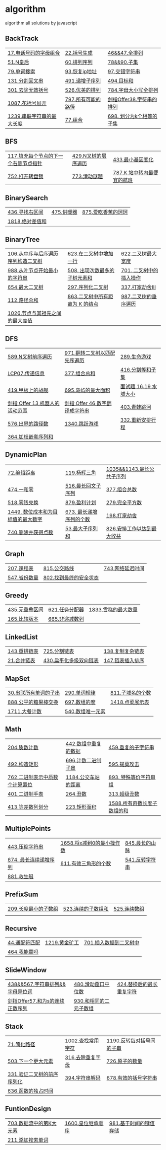 # algorithm
algorithm all solutions by javascript
## BackTrack
|  |  |  |
| ------ | ------ | ------ |
| [17.电话号码的字母组合](https://github.com/supeng123/algorithm/blob/main/BackTrack17%20Letter%20Combination%20of%20Phone%20Number.js) | [22.括号生成](https://github.com/supeng123/algorithm/blob/main/BackTrack22%20Generate%20Parentheses.js) | [46&&47.全排列](https://github.com/supeng123/algorithm/blob/main/BackTrack/leetcode47-permutation.js)|
| [51.N皇后](https://github.com/supeng123/algorithm/tree/main/BackTrack) | [60.排列序列](https://github.com/supeng123/algorithm/blob/main/BackTrack/leetcode60%20Get%20Permutation.js) |[78&&90.子集](https://github.com/supeng123/algorithm/blob/main/BackTrack/leetcode90%20Subset.js) |
| [79.单词搜索](https://github.com/supeng123/algorithm/blob/main/BackTrack/leetcode79-word-search.js) | [93.恢复ip地址](https://github.com/supeng123/algorithm/blob/main/BackTrack/leetcode93-ip-address-revert.js) |[97.交错字符串](https://github.com/supeng123/algorithm/blob/main/BackTrack/leetcode97%20Is%20Inter%20Leave.js) |
| [131.分割回文串](https://github.com/supeng123/algorithm/blob/main/BackTrack/leetcode131-palindrome-partition.js) | [491.递增子序列](https://github.com/supeng123/algorithm/blob/main/BackTrack/leetcode491%20Increment%20Subset.js)  |[494.目标和](https://github.com/supeng123/algorithm/blob/main/BackTrack/leetcode494-target-sum.js) |
|[301.去除无效括号]() |[526.优美的排列](https://github.com/supeng123/algorithm/blob/main/BackTrack/leetcode-526-beautiful-arrangement.js)  | [784.字母大小写全排列](https://github.com/supeng123/algorithm/blob/main/BackTrack/leetcode784-letter-case-permutation.js) |
| [1087.花括号展开](https://github.com/supeng123/algorithm/blob/main/BackTrack/leetcode1087-expand-bracket.js) |[797.所有可能的路径](https://github.com/supeng123/algorithm/blob/main/BackTrack/leetcode797-all-possible-paths.js) | [剑指Offer38.字符串的排列](https://github.com/supeng123/algorithm/blob/main/BackTrack/leetcode-offer37-words-permutation.js) |
|[1239.串联字符串的最大长度](https://github.com/supeng123/algorithm/blob/main/BackTrack/leetcode1239-longest-connect-string.js)|[77.组合](https://github.com/supeng123/algorithm/blob/main/BackTrack/leetcode77-combination.js)  |[698. 划分为k个相等的子集](https://github.com/supeng123/algorithm/blob/main/BackTrack/leetcode698-partition-k-subsets.js) |

## BFS
|  |  |  |
| ------ | ------ | ------ |
| [117.填充每个节点的下一个右侧节点指针](https://github.com/supeng123/algorithm/blob/main/BFS/leetcode117%20Connect.js)  | [429.N叉树的层序遍历](https://github.com/supeng123/algorithm/blob/main/BinaryTree/leetcode429%20N%20tree.js) | [433.最小基因变化](https://github.com/supeng123/algorithm/blob/main/BFS/leetcode433-minimum-genetic-mutation.js) |
|[752.打开转盘锁](https://github.com/supeng123/algorithm/blob/main/BFS/leetcode752-open-the-lock.js)|[773.滑动谜题](https://github.com/supeng123/algorithm/blob/main/BFS/leetcode773-slide-puzzle.js)|[787.K 站中转内最便宜的航班](https://github.com/supeng123/algorithm/blob/main/BFS/leetcode787-find-cheapest.js)|

## BinarySearch
|  |  |  |
| ------ | ------ | ------ |
| [436.寻找右区间](https://github.com/supeng123/algorithm/blob/main/BinarySearch/leetcode436%20Find%20Right%20Interval.js)  | [475.供暖器](https://github.com/supeng123/algorithm/blob/main/BinarySearch/leetcode475-heaters.js) | [875.爱吃香蕉的珂珂](https://github.com/supeng123/algorithm/blob/main/BinarySearch/leetcode875-min-eat-speed.js)  |
|[1818.绝对差值和](https://github.com/supeng123/algorithm/blob/main/BinarySearch/leetcode1818-minimum-absoulte-sum-diff.js)|||

## BinaryTree
|  |  |  |
| ------ | ------ | ------ |
| [106.从中序与后序遍历序列构造二叉树](https://github.com/supeng123/algorithm/blob/main/BinaryTree/leetcode106%20Build%20Tree.js)  | [623.在二叉树中增加一行](https://github.com/supeng123/algorithm/blob/main/BinaryTree/leetcode623-add-one-row-to-tree.js)  |[622.二叉树最大宽度](https://github.com/supeng123/algorithm/blob/main/BinaryTree/leetcode662-tree-max-width.js) |
| [988.从叶节点开始最小的字符串](https://github.com/supeng123/algorithm/blob/main/BinaryTree/leetcode988-smallest-from-leaf.js) | [508. 出现次数最多的子树元素和](https://github.com/supeng123/algorithm/blob/main/BinaryTree/leetcode508-most-frequent-subtree-sum.js) | [701. 二叉树中的插入操作](https://github.com/supeng123/algorithm/blob/main/BinaryTree/leetcode701-insert-into-binary-tree.js) |
|[654.最大二叉树](https://github.com/supeng123/algorithm/blob/main/BinaryTree/leetcode654-biggest-binary-tree.js)| [297.序列化二叉树](https://github.com/supeng123/algorithm/blob/main/BinaryTree/leetcode297-binary-serilazition.js)| [337.打家劫舍III](https://github.com/supeng123/algorithm/blob/main/BinaryTree/leetcode337-thief.js)|
|[112.路径总和](https://github.com/supeng123/algorithm/blob/main/BinaryTree/leetcode112-path-sum.js)|[863.二叉树中所有距离为 K 的结点](https://github.com/supeng123/algorithm/blob/main/BinaryTree/leetcode863-k-distance.js)|[987.二叉树的垂序遍历](https://github.com/supeng123/algorithm/blob/main/BinaryTree/leetcode987-binary-tree-diagonal-traverse.js)|
|[1026.节点与其祖先之间的最大差值](https://github.com/supeng123/algorithm/blob/main/BinaryTree/leetcode1026-max-ancestor-diff.js)|||

## DFS
|  |  |  |
| ------ | ------ | ------ |
| [589.N叉树前序遍历](https://github.com/supeng123/algorithm/blob/main/DFS/leetcode589%20N%20Tree%20Preorder.js) | [971.翻转二叉树以匹配先序遍历](https://github.com/supeng123/algorithm/blob/main/DFS/leetcode971%20FlipVoyage.js)| [289.生命游戏](https://github.com/supeng123/algorithm/blob/main/DFS/leetcode289-game-of-life.js) |
|[LCP07.传递信息](https://github.com/supeng123/algorithm/blob/main/DFS/leetcode-lcp07-send-messages.js)|[377.组合总和](https://github.com/supeng123/algorithm/blob/main/DFS/leetcode377-combination-sum.js)|[416.分割等和子集](https://github.com/supeng123/algorithm/blob/main/DFS/leetcode416-can-partition.js)|
|[419.甲板上的战舰](https://github.com/supeng123/algorithm/blob/main/DFS/leetcode419-battle-ship.js)|[695.岛屿的最大面积](https://github.com/supeng123/algorithm/blob/main/DFS/leetcode695-island-largest-area.js) |[面试题 16.19 水域大小](https://github.com/supeng123/algorithm/blob/main/DFS/leetcode-water-area.js)|
|[剑指 Offer 13 机器人的活动范围](https://github.com/supeng123/algorithm/blob/main/DFS/leetcode-offer-13-machine-move-area.js)|[剑指 Offer 46 数字翻译成字符串](https://github.com/supeng123/algorithm/blob/main/DFS/leetcode-offer-46-number-to-string.js)|[403.青蛙跳河](https://github.com/supeng123/algorithm/blob/main/DFS/leetcode403-fog-jump-river.js)|
|[576.出界的路径数](https://github.com/supeng123/algorithm/blob/main/DFS/leetcode676-out-boundary-paths.js)|[1340.跳跃游戏](https://github.com/supeng123/algorithm/blob/main/DFS/leetcode1340-jump-game.js)|[332.重新安排行程 ](https://github.com/supeng123/algorithm/blob/main/DFS/leetcode332-arrange-itenerary.js)|
|[364.加权嵌套序列和](https://github.com/supeng123/algorithm/blob/main/DFS/leetcode364-nested-list-weight-sum.js)|||

## DynamicPlan
|  |  |  |
| ------ | ------ | ------ |
| [72.编辑距离](https://github.com/supeng123/algorithm/blob/main/DynamicPlan/leetcode72-edit-distance.js)  | [119.杨辉三角](https://github.com/supeng123/algorithm/blob/main/DynamicPlan/leetcode119%20Get%20Row.js) |[1035&&1143.最长公共子序列](https://github.com/supeng123/algorithm/blob/main/DynamicPlan1143%20Longest%20Common%20Sequence.js)  |
| [474.一和零](https://github.com/supeng123/algorithm/blob/main/DynamicPlan/leetcode474-zero-and-one.js)  | [516.最长回文子序列](https://github.com/supeng123/algorithm/blob/main/DynamicPlan/leetcode516%20Longest%20palindromic%20subsequence.js) | [377.组合总数](https://github.com/supeng123/algorithm/blob/main/DynamicPlan/leetcode377-combination-sum.js) |
| [518.零钱兑换](https://github.com/supeng123/algorithm/blob/main/DynamicPlan/leetcode518-coin-changes.js) | [879.盈利计划](https://github.com/supeng123/algorithm/blob/main/DynamicPlan/leetcode879-profit-plan.js) | [279.完全平方数](https://github.com/supeng123/algorithm/blob/main/DynamicPlan/leetcode279-perfect-squares.js) |
|[1449. 数位成本和为目标值的最大数字](https://github.com/supeng123/algorithm/blob/main/DynamicPlan/leetcode1449-form-largest-interger.js) | [673. 最长递增序列的个数](https://github.com/supeng123/algorithm/blob/main/DynamicPlan/leetcode300%26%26673-number-of-longest-increasing-sub.js)|[198.打家劫舍](https://github.com/supeng123/algorithm/blob/main/DynamicPlan/leetcode198-thief.js)|
|[740.删除并获得点数](https://github.com/supeng123/algorithm/blob/main/DynamicPlan/leetcode740-delete-get-points.js)|[53.最大子序列和](https://github.com/supeng123/algorithm/blob/main/DynamicPlan/leetcode53-max-subarray-sum.js)|[826.安排工作以达到最大收益](https://github.com/supeng123/algorithm/blob/main/DynamicPlan/leetcode826-largest-profit.js)|
 
## Graph
|  |  |  |
| ------ | ------ | ------ |
| [207.课程表](https://github.com/supeng123/algorithm/blob/main/Graph/leetcode207-curriculums.js) | [815.公交路线](https://github.com/supeng123/algorithm/blob/main/Graph/leetcode815-bus-routes.js) | [743.网络延迟时间](https://github.com/supeng123/algorithm/blob/main/Graph/leetcode743-network-delay-time.js) |
|[547.省份数量](https://github.com/supeng123/algorithm/blob/main/Graph/leetcode547-number-of-provinces.js)|[802.找到最终的安全状态](https://github.com/supeng123/algorithm/blob/main/Graph/leetcode802-find-eventual-safe-states.js)||

## Greedy
|  |  |  |
| ------ | ------ | ------ |
| [435.无重叠区间](https://github.com/supeng123/algorithm/blob/main/Greedy/leetcode435-non-overlapping-intervals.js) | [621.任务分配器](https://github.com/supeng123/algorithm/blob/main/Greedy/leetcode621-task-scheduler.js) | [1833.雪糕的最大数量](https://github.com/supeng123/algorithm/blob/main/Greedy/leetcode1833-max-ice-cream-bars.js) |
|[165.比较版本](https://github.com/supeng123/algorithm/blob/main/Greedy/leetcode165-compare-version.js)|[665.非递减数列]()||

## LinkedList
|  |  |  |
| ------ | ------ | ------ |
| [143.重排链表](https://github.com/supeng123/algorithm/blob/main/LinkedList/leetcode143%20Reorganize%20LinkList.js) | [725.分割链表](https://github.com/supeng123/algorithm/blob/main/LinkedList/leetcode725-split-linked-list-in-parts.js) | [138.复制复杂链表](https://github.com/supeng123/algorithm/blob/main/LinkedList/leetcode138-copy-random-linked-list.js)  |
|[21.合并链表](https://github.com/supeng123/algorithm/blob/main/LinkedList/leetcode21-merge-two-sorted-list.js)|[430.扁平化多级双向链表](https://github.com/supeng123/algorithm/blob/main/LinkedList/leetcode430-flat-list.js)|[147.链表插入排序](https://github.com/supeng123/algorithm/blob/main/LinkedList/leetcode147-insert-sort-link-list.js)|


## MapSet
|  |  |  |
| ------ | ------ | ------ |
|[30.串联所有单词的子串](https://github.com/supeng123/algorithm/blob/main/MapSet/leetcode30%20Find%20Substring.js)  | [290.单词规律](https://github.com/supeng123/algorithm/blob/main/MapSet/leetcode290%20Word%20Pattern.js) | [811.子域名的个数](https://github.com/supeng123/algorithm/blob/main/MapSet/leetcode811-sub-domains-nums.js)|
|[888.公平的糖果棒交换](https://github.com/supeng123/algorithm/blob/main/MapSet/leetcode888-fair-candy-swap.js)| [697.数组的度](https://github.com/supeng123/algorithm/blob/main/MapSet/leetcode697-degree-of-an-array.js) | [1418.点菜展示表](https://github.com/supeng123/algorithm/blob/main/MapSet/leetcode1418-menu.js)|
|[1711.大餐计数](https://github.com/supeng123/algorithm/blob/main/MapSet/leetcode1711-count-good-meals.js)|[540.数组唯一元素](https://github.com/supeng123/algorithm/blob/main/MapSet/leetcode540-single-element.js)||
## Math

|  |  |  |
| ------ | ------ | ------ |
|[204.质数计数](https://github.com/supeng123/algorithm/blob/main/Math/leetcode204%20Count%20Primes.js)|[442.数组中重复的数据](https://github.com/supeng123/algorithm/blob/main/Math/leetcode442%20Duplicated%20Numbers.js) |[459.重复的子字符串](https://github.com/supeng123/algorithm/blob/main/Math/leetcode459%20Repeat%20Substring.js) |
|[492.构造矩形](https://github.com/supeng123/algorithm/blob/main/Math/leetcode492%20Make%20Rectangle.js)  |[696.计数二进制子串](https://github.com/supeng123/algorithm/blob/main/Math/leetcode696%20Count%20Binary%20Substrings.js) |[595.提莫攻击](https://github.com/supeng123/algorithm/blob/main/Math/leetcode595-teemo-attacking.js)  |
|[762.二进制表示中质数个计算置位](https://github.com/supeng123/algorithm/blob/main/Math762%20Count%20Prime%20Set%20Bits.js)  | [1184.公交车站的距离](https://github.com/supeng123/algorithm/blob/main/Math1184%20Distance%20Between%20Bus%20Stops.js) | [893. 特殊等价字符串组](https://github.com/supeng123/algorithm/blob/main/Math/leetcode893-groups-of-special-equivalent-string.js) |
|[401.二进制手表](https://github.com/supeng123/algorithm/blob/main/Math/leetcode401-binary-watch.js) |[264.丑数](https://github.com/supeng123/algorithm/blob/main/Math/leetcode264-ugly-number.js)|[313.超级丑数](https://github.com/supeng123/algorithm/blob/main/Math/leetcode313-super-ugly-number.js) |
|[413.等差数列划分](https://github.com/supeng123/algorithm/blob/main/Math/leetcode413-arithmetic-slices.js)|[223.矩形面积](https://github.com/supeng123/algorithm/blob/main/Math/leetcode223-rectangle-area.js)|[1588.所有奇数长度子数组的和]()|
 
## MultiplePoints
|  |  |  |
| ------ | ------ | ------ |
|[443.压缩字符串](https://github.com/supeng123/algorithm/blob/main/MultiplePoints/leetcode443%20CompressChars.js)  |[1658.将x减到0的最小操作数](https://github.com/supeng123/algorithm/blob/main/MultiplePoints/leetcode1658%20Min%20Operations.js) | [845.最长的山脉](https://github.com/supeng123/algorithm/blob/main/MultiplePoints/leetcode845-longest-moutains.js)  |
|[674. 最长连续递增序列](https://github.com/supeng123/algorithm/blob/main/MultiplePoints/leetcode674-Longest-LCIS.js)  |[611.有效三角形的个数](https://github.com/supeng123/algorithm/blob/main/MultiplePoints/leetcode611-valid-triangles.js) | [541.反转字符串](https://github.com/supeng123/algorithm/blob/main/MultiplePoints/leetcode541-reverse-string.js)|
|[881.救生艇](https://github.com/supeng123/algorithm/blob/main/MultiplePoints/leetcode881-life-save-boat.js)|||


## PrefixSum
|  |  |  |
| ------ | ------ | ------ |
| [209.长度最小的子数组](https://github.com/supeng123/algorithm/blob/main/PrefixSum/leetcode209-min-subArray-len.js)  | [523.连续的子数组和](https://github.com/supeng123/algorithm/blob/main/PrefixSum/leetcode523%20Check%20Sub%20Array%20Sum.js)| [525.连续数组](https://github.com/supeng123/algorithm/blob/main/PrefixSum/leetcode525%20Contiguous%20Array.js) |
||||

## Recursive
|  |  |  |
| ------ | ------ | ------ |
|[44.通配符匹配](https://github.com/supeng123/algorithm/blob/main/Recursive/leetcode44%20isMatch.js)   | [1219.黄金矿工](https://github.com/supeng123/algorithm/blob/main/Recursive/leetcode1219%20Gold%20Miner.js) |[701.插入数据到二叉树中](https://github.com/supeng123/algorithm/blob/main/Recursive/leetcode701-insert-value-to-tree.js)  |
|[464.我能赢吗]()|||

## SlideWindow
|  |  |  |
| ------ | ------ | ------ |
| [438&&567.字符串排列&&字母异位词](https://github.com/supeng123/algorithm/blob/main/SlideWindow/leetcode438%26%26567-Chars-Permutation.js)  | [480.滑动窗口中位数](https://github.com/supeng123/algorithm/blob/main/SlideWindow/leetcode480-sliding-window-median.js) | [424.替换后的最长重复字符](https://github.com/supeng123/algorithm/blob/main/SlideWindow/leetcode424-longest-repeating-character.js) |
|[剑指Offer57.和为s的连续正数序列](https://github.com/supeng123/algorithm/blob/main/SlideWindow/leetcode-offer57-continues-sequences.js)|[930.和相同的二元子数组](https://github.com/supeng123/algorithm/blob/main/SlideWindow/leetcode930-number-subarray-sum.js)||

## Stack
|  |  |  |
| ------ | ------ | ------ |
| [71.简化路径](https://github.com/supeng123/algorithm/blob/main/Stack71%20Simplify%20Path.js) | [1002.查找常用字符](https://github.com/supeng123/algorithm/blob/main/Stack1002%20common%20char.js) | [1190.反转每对括号间的子串](https://github.com/supeng123/algorithm/blob/main/Stack/leetcode1190%20Reverse%20Parentheses.js)  |
| [503.下一个更大元素](https://github.com/supeng123/algorithm/blob/main/Stack/leetcode503-next-greater-element.js) | [316.去除重复字母](https://github.com/supeng123/algorithm/blob/main/Stack/leetcode316-remove-repeat-words.js) | [726.原子的数量](https://github.com/supeng123/algorithm/blob/main/Stack/leetcode726-number-of-atoms.js)  |
|[331.验证二叉树的前序序列化](https://github.com/supeng123/algorithm/blob/main/Stack/leetcode331-validate-preorder.js)|[394.字符串解码](https://github.com/supeng123/algorithm/blob/main/Stack/leetcode394-decode-string.js)|[678.有效的括号字符串]()|
|[636.函数的独占时间]()|||

## FuntionDesign
|  |  |  |
| ------ | ------ | ------ |
| [703.数据流中的第K大元素](https://github.com/supeng123/algorithm/blob/main/FuntionDesign/leetcode703%20K%20Largest.js)  |[1600.皇位继承顺序](https://github.com/supeng123/algorithm/blob/main/FuntionDesign/leetcode1600-throne-inheritance.js) |[981.基于时间的键值存储](https://github.com/supeng123/algorithm/blob/main/BinarySearch/leetcode981-time-save.js) |
|[211.添加搜索单词](https://github.com/supeng123/algorithm/blob/main/FuntionDesign/leetcode211-add-search-word.js)|||
